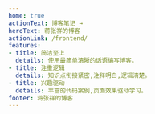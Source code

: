 ```yaml
---
home: true
actionText: 博客笔记 →
heroText: 蒋张祥的博客
actionLink: /frontend/
features:
- title: 简洁至上
  details: 使用最简单清晰的话语编写博客。
- title: 注重逻辑
  details: 知识点衔接紧密,注释明白,逻辑清楚。
- title: 兴趣驱动
  details: 丰富的代码案例,页面效果驱动学习。
footer: 蒋张祥的博客
---
```


